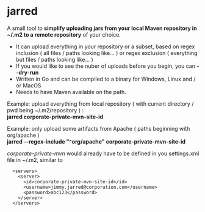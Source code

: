 # jarred

A small tool to **simplify uploading jars from your local Maven repository in ~/.m2 to a remote repository** of your choice.  
  
* It can upload everything in your repository or a subset, based on regex inclusion ( all files / paths looking like... ) or regex exclusion ( everything but files / paths looking like... )  
* If you would like to see the nuber of uploads before you begin, you can **--dry-run**
* Written in Go and can be compiled to a binary for Windows, Linux and / or MacOS
* Needs to have Maven available on the path. 

Example: upload everything from local repository ( with current directory / pwd being ~/.m2/repository ) :  
**jarred corporate-private-mvn-site-id**
  

Example: only upload some artifacts from Apache ( paths beginning with org/apache )  
**jarred --regex-include "^org/apache" corporate-private-mvn-site-id**  

  
_corporate-private-mvn_ would already have to be defined in you settings.xml file in ~/.m2, similar to  
```
  <servers>
    <server>
      <id>corporate-private-mvn-site-id</id>
      <username>jimmy.jarred@corporation.com</username>
      <password>abc123</password>
    </server>
  </servers>
```
